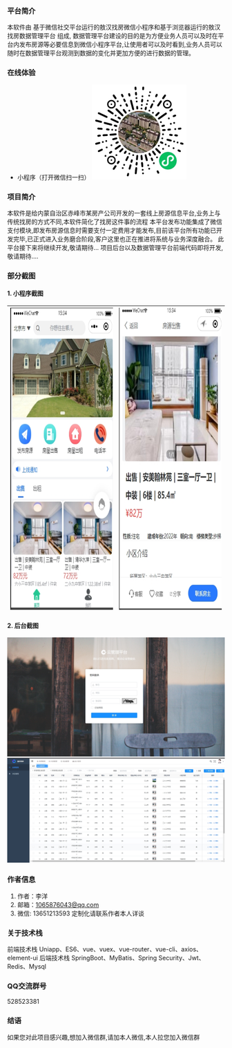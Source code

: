 ### 平台简介

   本软件由 基于微信社交平台运行的敖汉找房微信小程序和基于浏览器运行的敖汉找房数据管理平台 组成, 数据管理平台建设的目的是为方便业务人员可以及时在平台内发布房源等必要信息到微信小程序平台,让使用者可以及时看到,业务人员可以随时在数据管理平台观测到数据的变化并更加方便的进行数据的管理。

### 在线体验

- 小程序（打开微信扫一扫）
  <img src="https://raw.githubusercontent.com/spkkd/aohanzhaofang/master/minPro.png"  width="220px" alt="小程序演示"/>

### 项目简介

   本软件是给内蒙自治区赤峰市某房产公司开发的一套线上房源信息平台,业务上与传统找房的方式不同,本软件简化了找房这件事的流程
   本平台发布功能集成了微信支付模块,即发布房源信息时需要支付一定费用才能发布,目前该平台所有功能已开发完毕,已正式进入业务磨合阶段,客户这里也正在推进将系统与业务深度融合。
   此平台接下来将继续开发,敬请期待...
   项目后台以及数据管理平台前端代码即将开发,敬请期待....
   
### 部分截图

#### 1. 小程序截图

| <img src="https://raw.githubusercontent.com/spkkd/aohanzhaofang/master/%E5%BE%AE%E4%BF%A1%E6%88%AA%E5%9B%BE_20231105153425.png" width="100%" height="700px" /> | <img src="https://raw.githubusercontent.com/spkkd/aohanzhaofang/master/%E5%BE%AE%E4%BF%A1%E6%88%AA%E5%9B%BE_20231105153502.png" width="100%" height="700px"  /> |
| ------------------------------------------------------------ | ------------------------------------------------------------ |


#### 2. 后台截图

![输入图片说明](https://raw.githubusercontent.com/spkkd/aohanzhaofang/master/202311052.png)
![输入图片说明](https://raw.githubusercontent.com/spkkd/aohanzhaofang/master/202311053.png)

### 作者信息

1.  作者：李洋
2.  邮箱：1065876043@qq.com
3.  微信: 13651213593
    定制化请联系作者本人详谈

### 关于技术栈

 前端技术栈 Uniapp、ES6、vue、vuex、vue-router、vue-cli、axios、element-ui
 后端技术栈 SpringBoot、MyBatis、Spring Security、Jwt、Redis、Mysql

### QQ交流群号
   528523381 
   
### 结语
如果您对此项目感兴趣,想加入微信群,请加本人微信,本人拉您加入微信群
